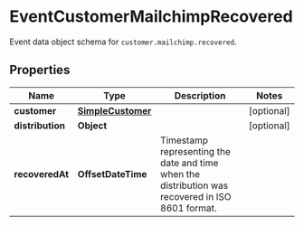 

# EventCustomerMailchimpRecovered

Event data object schema for `customer.mailchimp.recovered`.

## Properties

| Name | Type | Description | Notes |
|------------ | ------------- | ------------- | -------------|
|**customer** | [**SimpleCustomer**](SimpleCustomer.md) |  |  [optional] |
|**distribution** | **Object** |  |  [optional] |
|**recoveredAt** | **OffsetDateTime** | Timestamp representing the date and time when the distribution was recovered in ISO 8601 format. |  |



